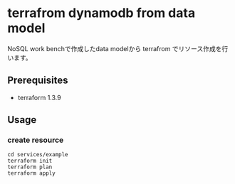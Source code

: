 # terrafrom dynamodb from data model

NoSQL work benchで作成したdata modelから terrafrom でリソース作成を行います。

## Prerequisites

- terraform 1.3.9

## Usage

### create resource

```
cd services/example
terraform init
terraform plan
terraform apply
```
